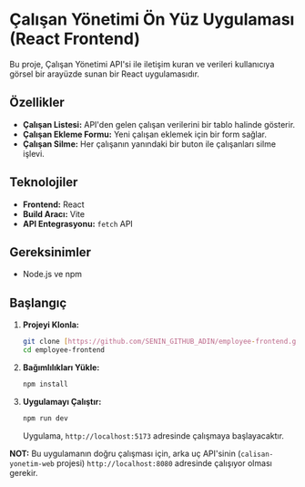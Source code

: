 # Çalışan Yönetimi Ön Yüz Uygulaması (React Frontend)

Bu proje, Çalışan Yönetimi API'si ile iletişim kuran ve verileri kullanıcıya görsel bir arayüzde sunan bir React uygulamasıdır.

## Özellikler

- **Çalışan Listesi:** API'den gelen çalışan verilerini bir tablo halinde gösterir.
- **Çalışan Ekleme Formu:** Yeni çalışan eklemek için bir form sağlar.
- **Çalışan Silme:** Her çalışanın yanındaki bir buton ile çalışanları silme işlevi.

## Teknolojiler

- **Frontend:** React
- **Build Aracı:** Vite
- **API Entegrasyonu:** `fetch` API

## Gereksinimler

- Node.js ve npm

## Başlangıç

1.  **Projeyi Klonla:**
    ```bash
    git clone [https://github.com/SENIN_GITHUB_ADIN/employee-frontend.git](https://github.com/SENIN_GITHUB_ADIN/employee-frontend.git)
    cd employee-frontend
    ```

2.  **Bağımlılıkları Yükle:**
    ```bash
    npm install
    ```

3.  **Uygulamayı Çalıştır:**
    ```bash
    npm run dev
    ```
    Uygulama, `http://localhost:5173` adresinde çalışmaya başlayacaktır.

**NOT:** Bu uygulamanın doğru çalışması için, arka uç API'sinin (`calisan-yonetim-web` projesi) `http://localhost:8080` adresinde çalışıyor olması gerekir.
